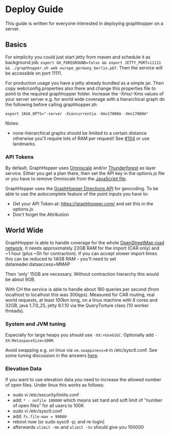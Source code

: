 # Deploy Guide

This guide is written for everyone interested in deploying graphhopper on a server.
 
## Basics
 
For simplicity you could just start jetty from maven and schedule it as background job: 
`export GH_FOREGROUND=false && export JETTY_PORT=11111 && ./graphhopper.sh web europe_germany_berlin.pbf`. 
Then the service will be accessible on port 11111.

For production usage you have a jetty already bundled as a simple jar. Then copy web/config.properties also there and change this properties 
file to point to the required graphhopper folder. Increase the -Xmx/-Xms values of your server server e.g. 
for world wide coverage with a hierarchical graph do the following before calling graphhopper.sh:

```
export JAVA_OPTS="-server -Xconcurrentio -Xmx17000m -Xms17000m"
```

Notes:

 * none-hierarchical graphs should be limited to a certain distance otherwise you'll require lots of RAM per request! See [#104](https://github.com/graphhopper/graphhopper/issues/734) or use landmarks.

### API Tokens

By default, GraphHopper uses [Omniscale](http://omniscale.com/) and/or [Thunderforest](http://thunderforest.com/) as layer service. 
Either you get a plan there, then set the API key in the options.js file or you 
have to remove Omniscale from the [JavaScript file](https://github.com/graphhopper/graphhopper/blob/master/web/src/main/webapp/js/main.js). 
 
GraphHopper uses the [GraphHopper Directions API](https://graphhopper.com/api/1/docs/) for geocoding. To be able to use the autocomplete feature of the point inputs you have to:

 * Get your API Token at: https://graphhopper.com/ and set this in the options.js
 * Don't forget the Attribution
 
## World Wide 

GraphHopper is able to handle coverage for the whole [OpenStreetMap road network](http://planet.osm.org/). 
It needs approximately 22GB RAM for the import (CAR only) and ~1 hour (plus ~5h for contraction). 
If you can accept slower import times this can be reduced to 14GB RAM - you'll need to set datareader.dataaccess=MMAP

Then 'only' 15GB are necessary. Without contraction hierarchy this would be about 9GB.

With CH the service is able to handle about 180 queries per second (from localhost to localhost this was 300qps). 
Measured for CAR routing, real world requests, at least 100km long, on a linux machine with 8 cores and 32GB, 
java 1.7.0_25, jetty 8.1.10 via the QueryTorture class (10 worker threads).

### System and JVM tuning

Especially for large heaps you should use `-XX:+UseG1GC`. Optionally add `-XX:MetaspaceSize=100M`.

Avoid swapping e.g. on linux via `vm.swappiness=0` in /etc/sysctl.conf. See some tuning discussion in the answers [here](http://stackoverflow.com/q/38905739/194609).

### Elevation Data 

If you want to use elevation data you need to increase the allowed number of open files. Under linux this works as follows:

 * sudo vi /etc/security/limits.conf
 * add: `* - nofile 100000`
   which means set hard and soft limit of "number of open files" for all users to 100K
 * sudo vi /etc/sysctl.conf
 * add: `fs.file-max = 90000`
 * reboot now (or sudo sysctl -p; and re-login)
 * afterwards `ulimit -Hn` and `ulimit -Sn` should give you 100000
